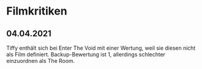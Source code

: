 # Filmkritiken

## 04.04.2021
Tiffy enthält sich bei Enter The Void mit einer Wertung, weil sie diesen nicht als Film definiert. Backup-Bewertung ist 1, allerdings schlechter einzuordnen als The Room.